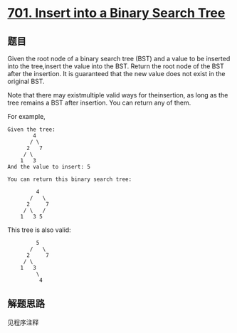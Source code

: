 # [701. Insert into a Binary Search Tree](https://leetcode.com/problems/insert-into-a-binary-search-tree/)

## 题目

Given the root node of a binary search tree (BST) and a value to be inserted into the tree,insert the value into the BST. Return the root node of the BST after the insertion. It is guaranteed that the new value does not exist in the original BST.

Note that there may existmultiple valid ways for theinsertion, as long as the tree remains a BST after insertion. You can return any of them.

For example,

```text
Given the tree:
        4
       / \
      2   7
     / \
    1   3
And the value to insert: 5
```

```text
You can return this binary search tree:

         4
       /   \
      2     7
     / \   /
    1   3 5
```

This tree is also valid:

```text
         5
       /   \
      2     7
     / \
    1   3
         \
          4
```

## 解题思路

见程序注释
